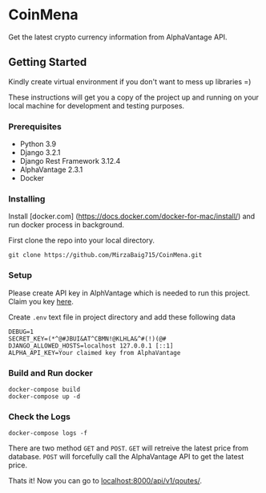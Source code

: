 # CoinMena

Get the latest crypto currency information from AlphaVantage API.

## Getting Started

Kindly create virtual environment if you don't want to mess up libraries =)

These instructions will get you a copy of the project up and running on your local machine for development and testing purposes.

### Prerequisites

- Python 3.9
- Django 3.2.1
- Django Rest Framework 3.12.4
- AlphaVantage 2.3.1
- Docker 


### Installing

Install [docker.com] (https://docs.docker.com/docker-for-mac/install/) and run docker process in background.

First clone the repo into your local directory.

```
git clone https://github.com/MirzaBaig715/CoinMena.git
```
### Setup
Please create API key in AlphVantage which is needed to run this project. Claim you key [here](https://www.alphavantage.co/support/#api-key).

Create `.env` text file in project directory and add these following data
```
DEBUG=1
SECRET_KEY=(*^@#JBUI&AT^CBMN!@KLHLA&^#(!)(@#
DJANGO_ALLOWED_HOSTS=localhost 127.0.0.1 [::1]
ALPHA_API_KEY=Your claimed key from AlphaVantage
```
### Build and Run docker
```
docker-compose build
docker-compose up -d
```
### Check the Logs
```
docker-compose logs -f
```
There are two method `GET` and `POST`. `GET` will retreive the latest price from database. `POST` will forcefully call the AlphaVantage API to get the latest price.

Thats it! Now you can go to [localhost:8000/api/v1/qoutes/](localhost:8000/api/v1/qoutes/).
